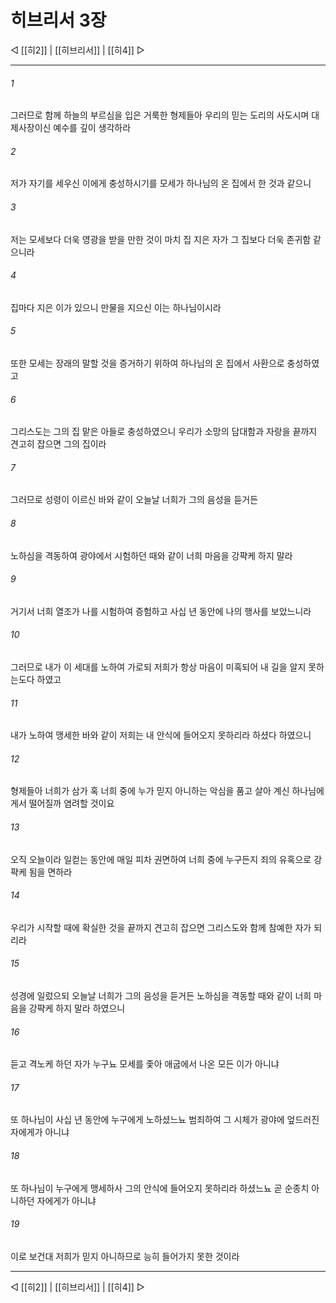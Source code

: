 # 히브리서 3장

◁ [[히2]] | [[히브리서]] | [[히4]] ▷
***

###### 1
그러므로 함께 하늘의 부르심을 입은 거룩한 형제들아 우리의 믿는 도리의 사도시며 대제사장이신 예수를 깊이 생각하라

###### 2
저가 자기를 세우신 이에게 충성하시기를 모세가 하나님의 온 집에서 한 것과 같으니

###### 3
저는 모세보다 더욱 영광을 받을 만한 것이 마치 집 지은 자가 그 집보다 더욱 존귀함 같으니라

###### 4
집마다 지은 이가 있으니 만물을 지으신 이는 하나님이시라

###### 5
또한 모세는 장래의 말할 것을 증거하기 위하여 하나님의 온 집에서 사환으로 충성하였고

###### 6
그리스도는 그의 집 맡은 아들로 충성하였으니 우리가 소망의 담대함과 자랑을 끝까지 견고히 잡으면 그의 집이라

###### 7
그러므로 성령이 이르신 바와 같이 오늘날 너희가 그의 음성을 듣거든

###### 8
노하심을 격동하여 광야에서 시험하던 때와 같이 너희 마음을 강퍅케 하지 말라

###### 9
거기서 너희 열조가 나를 시험하여 증험하고 사십 년 동안에 나의 행사를 보았느니라

###### 10
그러므로 내가 이 세대를 노하여 가로되 저희가 항상 마음이 미혹되어 내 길을 알지 못하는도다 하였고

###### 11
내가 노하여 맹세한 바와 같이 저희는 내 안식에 들어오지 못하리라 하셨다 하였으니

###### 12
형제들아 너희가 삼가 혹 너희 중에 누가 믿지 아니하는 악심을 품고 살아 계신 하나님에게서 떨어질까 염려할 것이요

###### 13
오직 오늘이라 일컫는 동안에 매일 피차 권면하여 너희 중에 누구든지 죄의 유혹으로 강퍅케 됨을 면하라

###### 14
우리가 시작할 때에 확실한 것을 끝까지 견고히 잡으면 그리스도와 함께 참예한 자가 되리라

###### 15
성경에 일렀으되 오늘날 너희가 그의 음성을 듣거든 노하심을 격동할 때와 같이 너희 마음을 강퍅케 하지 말라 하였으니

###### 16
듣고 격노케 하던 자가 누구뇨 모세를 좇아 애굽에서 나온 모든 이가 아니냐

###### 17
또 하나님이 사십 년 동안에 누구에게 노하셨느뇨 범죄하여 그 시체가 광야에 엎드러진 자에게가 아니냐

###### 18
또 하나님이 누구에게 맹세하사 그의 안식에 들어오지 못하리라 하셨느뇨 곧 순종치 아니하던 자에게가 아니냐

###### 19
이로 보건대 저희가 믿지 아니하므로 능히 들어가지 못한 것이라

***
◁ [[히2]] | [[히브리서]] | [[히4]] ▷